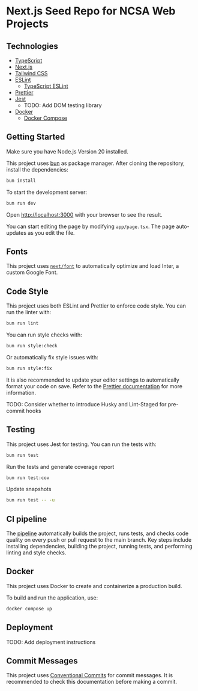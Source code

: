 # Next.js Seed Repo for NCSA Web Projects

## Technologies

- [TypeScript](https://www.typescriptlang.org/)
- [Next.js](https://nextjs.org/)
- [Tailwind CSS](https://tailwindcss.com/)
- [ESLint](https://eslint.org/)
  - [TypeScript ESLint](https://typescript-eslint.io/)
- [Prettier](https://prettier.io/)
- [Jest](https://jestjs.io/)
  - TODO: Add DOM testing library
- [Docker](https://www.docker.com/)
  - [Docker Compose](https://docs.docker.com/compose/)

## Getting Started

Make sure you have Node.js Version 20 installed.

This project uses [bun](https://bun.sh) as package manager. After cloning the repository, install the dependencies:

```bash
bun install
```

To start the development server:

```bash
bun run dev
```

Open [http://localhost:3000](http://localhost:3000) with your browser to see the result.

You can start editing the page by modifying `app/page.tsx`. The page auto-updates as you edit the file.

## Fonts

This project uses [`next/font`](https://nextjs.org/docs/basic-features/font-optimization) to automatically optimize and load Inter, a custom Google Font.

## Code Style

This project uses both ESLint and Prettier to enforce code style. You can run the linter with:

```bash
bun run lint
```

You can run style checks with:

```bash
bun run style:check
```

Or automatically fix style issues with:

```bash
bun run style:fix
```

It is also recommended to update your editor settings to automatically format your code on save. Refer to the [Prettier documentation](https://prettier.io/docs/en/editors.html) for more information.

TODO: Consider whether to introduce Husky and Lint-Staged for pre-commit hooks

## Testing

This project uses Jest for testing. You can run the tests with:

```bash
bun run test
```

Run the tests and generate coverage report

```bash
bun run test:cov
```

Update snapshots

```bash
bun run test -- -u
```

## CI pipeline

The [pipeline](.github/workflows/ci.yaml) automatically builds the project, runs tests, and checks code quality on every push or pull request to the main branch. Key steps include installing dependencies, building the project, running tests, and performing linting and style checks.

## Docker

This project uses Docker to create and containerize a production build.

To build and run the application, use:

```bash
docker compose up
```

## Deployment

TODO: Add deployment instructions

## Commit Messages

This project uses [Conventional Commits](https://www.conventionalcommits.org/en/v1.0.0/) for commit messages. It is recommended to check this documentation before making a commit.
